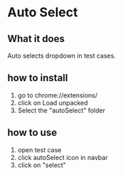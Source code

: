 # Auto Select

## What it does ##

Auto selects dropdown in test cases.

## how to install
1) go to chrome://extensions/
2) click on Load unpacked
3) Select the "autoSelect" folder

## how to use
1) open test case
2) click autoSelect icon in navbar
3) click on "select"